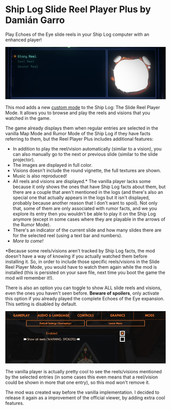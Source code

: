 # Ship Log Slide Reel Player Plus by Damián Garro

Play Echoes of the Eye slide reels in your Ship Log computer with an enhanced player!

![thumbnail](images/thumbnail.png)

This mod adds a new [custom mode](https://outerwildsmods.com/mods/customshiplogmodes/) to the Ship Log: The Slide Reel Player Mode. It allows you to browse and play the reels and visions that you watched in the game.

The game already displays them when regular entries are selected in the vanilla Map Mode and Rumor Mode of the Ship Log if they have facts referring to them, but the Reel Player Plus includes additional features:
* In addition to play the reel/vision automatically (similar to a vision), you can also manually go to the next or previous slide (similar to the slide projector).
* The images are displayed in full color.
* Visions doesn't include the round vignette, the full textures are shown.
* Music is also reproduced!
* All reels and visions are displayed.* The vanilla player lacks some because it only shows the ones that have Ship Log facts about them, but there are a couple that aren't mentioned in the logs (and there's also an special one that actually appears in the logs but it isn't displayed, probably because another reason that I don't want to spoil). Not only that, some of them are only associated with rumor facts, and we you explore its entry then you wouldn't be able to play it on the Ship Log anymore (except in some cases where they are playable in the arrows of the Rumor Mode).
* There's an indicator of the current slide and how many slides there are for the selected reel (using a text bar and numbers). 
* *More to come!*

*Because some reels/visions aren't tracked by Ship Log facts, the mod doesn't have a way of knowing if you actually watched them before installing it. So, in order to include those specific reels/visions in the Slide Reel Player Mode, you would have to watch them again while the mod is installed (this is persisted on your save file, next time you boot the game the mod will remember it!).

There is also an option you can toggle to show ALL slide reels and visions, even the ones you haven't seen before. **Beware of spoilers**, only activate this option if you already played the complete Echoes of the Eye expansion. This setting is disabled by default.

![settings](images/settings.png)

The vanilla player is actually pretty cool to see the reels/visions mentioned by the selected entries (in some cases this even means that a reel/vision could be shown in more that one entry), so this mod won't remove it.
 
The mod was created way before the vanilla implementation. I decided to release it again as a improvement of the official viewer, by adding extra cool features.